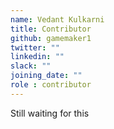 ```yaml
---
name: Vedant Kulkarni
title: Contributor
github: gamemaker1
twitter: ""
linkedin: ""
slack: ""
joining_date: ""
role : contributor
---
```


Still waiting for this
